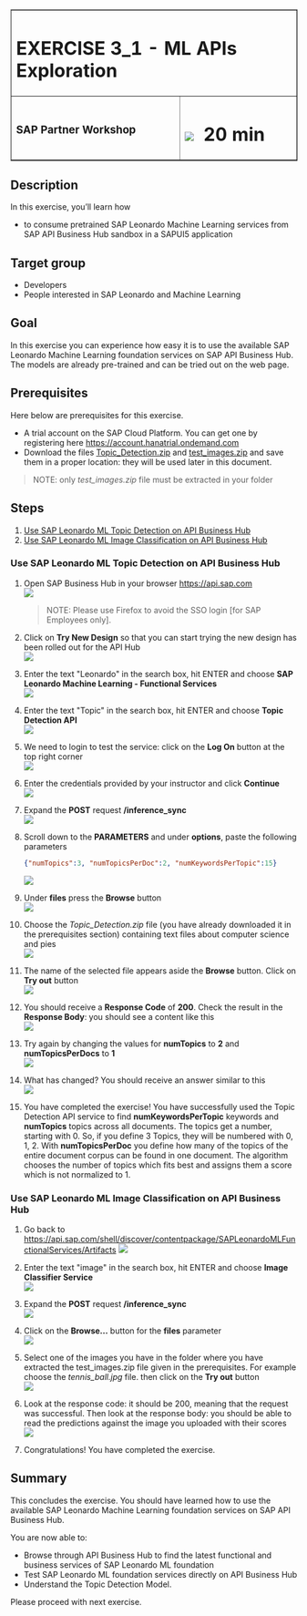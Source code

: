 <table width=100% border=>
<tr><td colspan=2><h1>EXERCISE 3_1 - ML APIs Exploration</h1></td></tr>
<tr><td><h3>SAP Partner Workshop</h3></td><td><h1><img src="images/clock.png"> &nbsp;20 min</h1></td></tr>
</table>


## Description
In this exercise, you’ll learn how 

* to consume pretrained SAP Leonardo Machine Learning services from SAP API Business Hub sandbox in a SAPUI5 application

## Target group

* Developers
* People interested in SAP Leonardo and Machine Learning 


## Goal

In this exercise you can experience how easy it is to use the available SAP Leonardo Machine Learning foundation services on SAP API Business Hub. The models are already pre-trained and can be tried out on the web page.


## Prerequisites
  
Here below are prerequisites for this exercise.

* A trial account on the SAP Cloud Platform. You can get one by registering here <https://account.hanatrial.ondemand.com>
* Download the files [Topic_Detection.zip](files/Topic_Detection.zip?raw=true) and [test_images.zip](files/test_images.zip?raw=true) and save them in a proper location: they will be used later in this document.

>NOTE: only *test\_images.zip* file must be extracted in your folder


## Steps

1. [Use SAP Leonardo ML Topic Detection on API Business Hub](#topic-detection)
1. [Use SAP Leonardo ML Image Classification on API Business Hub](#image-classification)

 

### <a name="topic-detection"></a> Use SAP Leonardo ML Topic Detection on API Business Hub
1. Open SAP Business Hub in your browser <https://api.sap.com>  
	![](images/01.png)

	>NOTE: Please use Firefox to avoid the SSO login [for SAP Employees only].

1. 	Click on **Try New Design** so that you can start trying the new design has been rolled out for the API Hub  
	![](images/02.png)

1. 	Enter the text "Leonardo" in the search box, hit ENTER and choose **SAP Leonardo Machine Learning - Functional Services**  
	![](images/03.png)

1. 	Enter the text "Topic" in the search box, hit ENTER and choose **Topic Detection API**  
	![](images/04.png)

1. We need to login to test the service: click on the **Log On** button at the top right corner  
	![](images/05.png)

1. Enter the credentials provided by your instructor and click **Continue**  
	![](images/06.png)

1. Expand the **POST** request **/inference_sync**  
	![](images/07.png)

1. Scroll down to the **PARAMETERS** and under **options**, paste the following parameters  
	
	```json
	{"numTopics":3, "numTopicsPerDoc":2, "numKeywordsPerTopic":15}
	```	
	![](images/08.png)

1. Under **files** press the **Browse** button  
	![](images/09.png)

1. Choose the *Topic_Detection.zip* file (you have already downloaded it in the prerequisites section) containing text files about computer science and pies  
	![](images/10.png)

1. The name of the selected file appears aside the **Browse** button. Click on  **Try out** button  
	![](images/11.png)

1. You should receive a **Response Code** of **200**. Check the result in the **Response Body**: you should see a content like this  
	![](images/12.png)

1. Try again by changing the values for **numTopics** to **2** and **numTopicsPerDocs** to **1**  
	![](images/13.png)

1. What has changed? You should receive an answer similar to this  
	![](images/14.png)

1. You have completed the exercise! You have successfully used the Topic Detection API service to find **numKeywordsPerTopic** keywords and **numTopics** topics across all documents. The topics get a number, starting with 0. So, if you define 3 Topics, they will be numbered with 0, 1, 2. With **numTopicsPerDoc** you define how many of the topics of the entire document corpus can be found in one document. The algorithm chooses the number of topics which fits best and assigns them a score which is not normalized to 1.  


### <a name="image-classification"></a> Use SAP Leonardo ML Image Classification on API Business Hub

1. Go back to <https://api.sap.com/shell/discover/contentpackage/SAPLeonardoMLFunctionalServices/Artifacts>
	![](images/15.png)

1. 	Enter the text "image" in the search box, hit ENTER and choose **Image Classifier Service**  
	![](images/16.png)

1. Expand the **POST** request **/inference_sync**  
	![](images/17.png)

1. Click on the **Browse...** button for the **files** parameter  
	![](images/18.png)

1. Select one of the images you have in the folder where you have extracted the test_images.zip file given in the prerequisites. For example choose the *tennis\_ball.jpg* file. then click on the **Try out** button  
	![](images/19.png)

1. Look at the response code: it should be 200, meaning that the request was successful. Then look at the response body: you should be able to read the predictions against the image you uploaded with their scores  
	![](images/20.png)

1. Congratulations! You have completed the exercise.


## Summary
This concludes the exercise. You should have learned how to use the available SAP Leonardo Machine Learning foundation services on SAP API Business Hub.

You are now able to:

* Browse through API Business Hub to find the latest functional and business services of SAP Leonardo ML foundation
* Test SAP Leonardo ML foundation services directly on API Business Hub
* Understand the Topic Detection Model.

Please proceed with next exercise.
